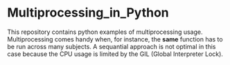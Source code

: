 # Multiprocessing_in_Python

This repository contains python examples of multiprocessing usage. Multiprocessing comes handy when, for instance, the **same** function has to be run across many subjects. A sequantial approach is not optimal in this case because the CPU usage is limited by the GIL (Global Interpreter Lock).

